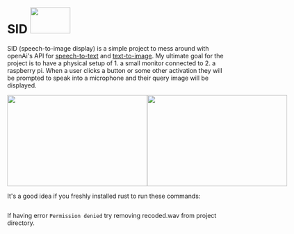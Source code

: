 # SID <img width="92" height="60" src="https://github.com/TylerMorton/sir/blob/main/docs/images/img-mQISWp9LB2E1tsfNOuPWmrzA.png">
SID (speech-to-image display) is a simple project to mess around with openAi's API for [speech-to-text](https://openai.com/research/whisper) and [text-to-image](https://openai.com/dall-e-2). My ultimate goal for the project is to have a physical setup of 1. a small monitor connected to 2. a raspberry pi. When a user clicks a button or some other activation they will be prompted to speak into a microphone and their query image will be displayed.
<div align="center">
  <div style="display: flex;">
  <img width="322" height="210" src="https://github.com/TylerMorton/sir/blob/main/docs/images/img-GeuyAsgvCaj5DMNA0ri9gdAP.png">
  <img width="322" height="210" src="https://github.com/TylerMorton/sir/blob/main/docs/images/img-Qpv502nStMATBT9UHeGzWaSG.png">
</div>
</div>


It's a good idea if you freshly installed rust to run these commands:
```sudo apt-get install build-essential pkg-config libasound2-dev llvm llvm-dev libclang-dev clang cmake

```
If having error `Permission denied` try removing recoded.wav from project directory.
